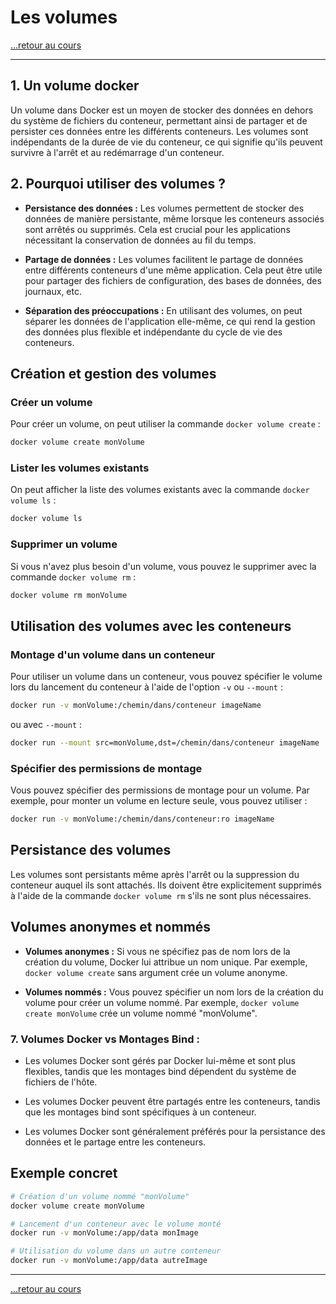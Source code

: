 # Les volumes

[...retour au cours](./dockerFichier.md)

---

## 1. Un volume docker

Un volume dans Docker est un moyen de stocker des données en dehors du système de fichiers du conteneur, permettant ainsi de partager et de persister ces données entre les différents conteneurs. Les volumes sont indépendants de la durée de vie du conteneur, ce qui signifie qu'ils peuvent survivre à l'arrêt et au redémarrage d'un conteneur.

## 2. Pourquoi utiliser des volumes ?

- **Persistance des données :** Les volumes permettent de stocker des données de manière persistante, même lorsque les conteneurs associés sont arrêtés ou supprimés. Cela est crucial pour les applications nécessitant la conservation de données au fil du temps.

- **Partage de données :** Les volumes facilitent le partage de données entre différents conteneurs d'une même application. Cela peut être utile pour partager des fichiers de configuration, des bases de données, des journaux, etc.

- **Séparation des préoccupations :** En utilisant des volumes, on peut séparer les données de l'application elle-même, ce qui rend la gestion des données plus flexible et indépendante du cycle de vie des conteneurs.

## Création et gestion des volumes

### Créer un volume

Pour créer un volume, on peut utiliser la commande `docker volume create` :

```bash
docker volume create monVolume
```

### Lister les volumes existants

On peut afficher la liste des volumes existants avec la commande `docker volume ls` :

```bash
docker volume ls
```

### Supprimer un volume

Si vous n'avez plus besoin d'un volume, vous pouvez le supprimer avec la commande `docker volume rm` :

```bash
docker volume rm monVolume
```

## Utilisation des volumes avec les conteneurs

### Montage d'un volume dans un conteneur

Pour utiliser un volume dans un conteneur, vous pouvez spécifier le volume lors du lancement du conteneur à l'aide de l'option `-v` ou `--mount` :

```bash
docker run -v monVolume:/chemin/dans/conteneur imageName
```

ou avec `--mount` :

```bash
docker run --mount src=monVolume,dst=/chemin/dans/conteneur imageName
```

### Spécifier des permissions de montage

Vous pouvez spécifier des permissions de montage pour un volume. Par exemple, pour monter un volume en lecture seule, vous pouvez utiliser :

```bash
docker run -v monVolume:/chemin/dans/conteneur:ro imageName
```

## Persistance des volumes

Les volumes sont persistants même après l'arrêt ou la suppression du conteneur auquel ils sont attachés. Ils doivent être explicitement supprimés à l'aide de la commande `docker volume rm` s'ils ne sont plus nécessaires.

## Volumes anonymes et nommés

- **Volumes anonymes :** Si vous ne spécifiez pas de nom lors de la création du volume, Docker lui attribue un nom unique. Par exemple, `docker volume create` sans argument crée un volume anonyme.

- **Volumes nommés :** Vous pouvez spécifier un nom lors de la création du volume pour créer un volume nommé. Par exemple, `docker volume create monVolume` crée un volume nommé "monVolume".

### 7. **Volumes Docker vs Montages Bind :**

- Les volumes Docker sont gérés par Docker lui-même et sont plus flexibles, tandis que les montages bind dépendent du système de fichiers de l'hôte.

- Les volumes Docker peuvent être partagés entre les conteneurs, tandis que les montages bind sont spécifiques à un conteneur.

- Les volumes Docker sont généralement préférés pour la persistance des données et le partage entre les conteneurs.

## Exemple concret

```bash
# Création d'un volume nommé "monVolume"
docker volume create monVolume

# Lancement d'un conteneur avec le volume monté
docker run -v monVolume:/app/data monImage

# Utilisation du volume dans un autre conteneur
docker run -v monVolume:/app/data autreImage
```

---

[...retour au cours](./dockerFichier.md)

